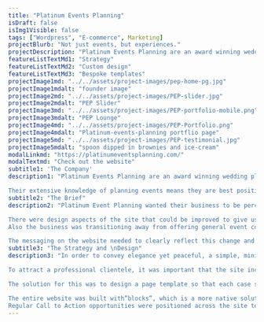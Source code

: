 ```yaml
---
title: "Platinum Events Planning"
isDraft: false
isImg1Visible: false
tags: ["Wordpress", "E-commerce", Marketing]
projectBlurb: "Not just events, but experiences."
projectDescription: "Platinum Events Planning are an award winning wedding planning company that deliver unique and memorable occasions for their clients."
featureListTextMd1: "Strategy"
featureListTextMd2: "Custom design"
featureListTextMd3: "Bespoke templates"
projectImage1md: "../../assets/project-images/pep-home-pg.jpg"
projectImage1mdalt: "founder image"
projectImage2md: "../../assets/project-images/PEP-slider.jpg"
projectImage2mdalt: "PEP Slider"
projectImage3md: "../../assets/project-images/PEP-portfolio-mobile.png"
projectImage3mdalt: "PEP Lounge"
projectImage4md: "../../assets/project-images/PEP-Portfolio.png"
projectImage4mdalt: "Platinum-events-planning portflio page"
projectImage5md: "../../assets/project-images/PEP-testimonial.jpg"
projectImage5mdalt: "spoon dipped in brownies and ice-cream"
modalLinkmd: "https://platinumeventsplanning.com/"
modalTextmd: "Check out the website"
subtitle1: 'The Company'
description1: "Platinum Events Planning are an award winning wedding planning company that deliver unique and memorable occasions for their clients. Although crafting an unforgettable experience can be overwhelming, Platinum Events Planning is run by a personable husband and wife couple who understand first hand the challenges that could arise:\n

Their extensive knowledge of planning events means they are best positioned to foresee possible complications and prepare for them, resulting in a stress-free, happy day.  Platinum Event Planning consistently exceeds their clients’ expectations, delivering service to a high, professional standard."
subtitle2: "The Brief"
description2: "Platinum Event Planning wanted their business to be perceived as elegant, luxurious, clean, peaceful and stress-free.  While this is the impression they made with their clients, their website needed to express the same values.\n

There were design aspects of the site that could be improved to give users a better experience and project a more professional image.
Also the business was transitioning away from offering general event coordination and wedding planning to offering wedding planning and coordination services exclusively. \n

The messaging on the website needed to clearly reflect this change and effectively communicate their wealth of experience in the field."
subtitle3: "The Strategy and \nDesign"
description3: "In order to convey elegance yet peaceful, a simple, minimalist colour palette was adopted of black, white, champagne and tones of grey. The layout incorporated a lot of white space, to express exclusivity and from a user experience perspective, allow the eye moments of rest as you moved through each page. The typeface selection also conveyed luxury and was narrowed down to a set of two – in keeping with the minimalist feel.\n

To attract a professional clientele, it was important that the site incorporated professional features. One significant area was to create a portfolio section that showcased the work Platinum Event Planning had done over the years with a look that was sleek yet with content that was easy to digest. This area had to be easy to update as their client portfolio expanded.\n 

The solution for this was to design a page template so that each case study adopted the same look and feel but only required inputting entries into a form to create. An easily updatable custom template was also created for the PEP Lounge ( a term coined by Baya Garden studio) which in contrast to the portfolio area, has a more relaxed, behind the scenes feel.\n

The entire website was built with”blocks”, which is a more native solution to WordPress that produces clean code and excellent performance.
Regular Call to Action opportunities were positioned across the site to optimise for conversion, resulting in a performant, conversion optimised and custom designed site."
---
```

